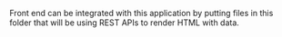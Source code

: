 Front end can be integrated with this application by putting files in this folder that will be using REST APIs to render HTML with data.
